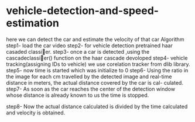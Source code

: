 # vehicle-detection-and-speed-estimation
here we can detect the car and estimate the velocity of that car
Algorithm
step1- load the car video
step2- for vehicle detection pretrained haar casaded classier.
step3- once a car is detected ,using the cascadeclassier() function on the haar
cascade devoloped
step4- vehicle tracking(assigning IDs to vehicle) we use corelation tracker from
dlib library.
step5- now time is started which was initialize to 0
step6- Using the ratio in the image for each cm travelled by the detected image
and real-time distance in meters, the actual distance covered by the car is cal-
culated.
step7- As soon as the car reaches the center of the detection window whose
distance is already known to us the time is stopped.

step8- Now the actual distance calculated is divided by the time calculated
and velocity is obtained.
